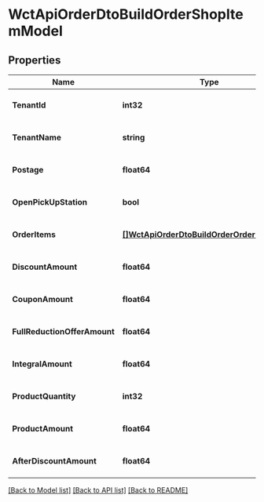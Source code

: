 # WctApiOrderDtoBuildOrderShopItemModel

## Properties
Name | Type | Description | Notes
------------ | ------------- | ------------- | -------------
**TenantId** | **int32** | 商家id | [optional] [default to null]
**TenantName** | **string** | 商家名称 | [optional] [default to null]
**Postage** | **float64** | 邮费 | [optional] [default to null]
**OpenPickUpStation** | **bool** | 是否开启自提点 | [optional] [default to null]
**OrderItems** | [**[]WctApiOrderDtoBuildOrderOrderItemModel**](WCT.Api.Order.Dto.BuildOrder.OrderItemModel.md) |  | [optional] [default to null]
**DiscountAmount** | **float64** | 商品折扣优惠金额 | [optional] [default to null]
**CouponAmount** | **float64** | 优惠券优惠金额 | [optional] [default to null]
**FullReductionOfferAmount** | **float64** | 满减活动优惠金额 | [optional] [default to null]
**IntegralAmount** | **float64** | 积分抵扣优惠金额 | [optional] [default to null]
**ProductQuantity** | **int32** | 商品总数 | [optional] [default to null]
**ProductAmount** | **float64** | 商品金额总数 | [optional] [default to null]
**AfterDiscountAmount** | **float64** | 商品优惠后金额总数 | [optional] [default to null]

[[Back to Model list]](../README.md#documentation-for-models) [[Back to API list]](../README.md#documentation-for-api-endpoints) [[Back to README]](../README.md)

